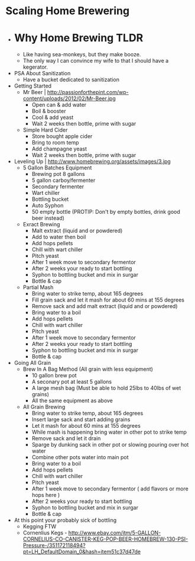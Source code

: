 # Scaling Home Brewering

- # Why Home Brewing TLDR
  - Like having sea-monkeys, but they make booze.
  - The only way I can convince my wife to that I should have a kegerator.
- PSA About Sanitization
  - Have a bucket dedicated to sanitization
- Getting Started
  - Mr Beer | http://passionforthepint.com/wp-content/uploads/2012/02/Mr-Beer.jpg
    - Open can & add water
    - Boil & booster
    - Cool & add yeast
    - Wait 2 weeks then bottle, prime with sugar
  - Simple Hard Cider
    - Store bought apple cider
    - Bring to room temp
    - Add champagne yeast
    - Wait 2 weeks then bottle, prime with sugar
- Leveling Up | http://www.homebrewing.org/assets/images/3.jpg
  - 5 Gallon Batches Equipment
    - Brewing pot 8 gallons
    - 5 gallon carboy/fermenter
    - Secondary fermenter
    - Wart chiller
    - Bottling bucket
    - Auto Syphon
    - 50 empty bottle (PROTIP: Don't by empty bottles, drink good beer instead)
  - Exract Brewing
    - Malt extract (liquid and or powdered)
    - Add to water then boil
    - Add hops pellets
    - Chill with wart chiller
    - Pitch yeast
    - After 1 week move to secondary fermentor
    - After 2 weeks your ready to start bottling
    - Syphon to bottling bucket and mix in surgar
    - Bottle & cap
  - Partial Mash
    - Bring water to strike temp, about 165 degrees
    - Fill grain sack and let it mash for about 60 mins at 155 degrees
    - Remove sack and add malt extract (liquid and or powdered)
    - Bring water to a boil
    - Add hops pellets
    - Chill with wart chiller
    - Pitch yeast
    - After 1 week move to secondary fermentor
    - After 2 weeks your ready to start bottling
    - Syphon to bottling bucket and mix in surgar
    - Bottle & cap
- Going All Grain
  - Brew In A Bag Method (All grain with less equipment)
    - 10 gallon brew pot
    - A seconary pot at least 5 gallons
    - A large mesh bag (Must be able to hold 25lbs to 40lbs of wet grains)
    - All the same equipment as above
  - All Grain Brewing
    - Bring water to strike temp, about 165 degrees
    - Insert large sack and start adding grains
    - Let it mash for about 60 mins at 155 degrees
    - While mash is happening bring water in other pot to strike temp
    - Remove sack and let it drain
    - Sparge by dunking sack in other pot or slowing pouring over hot water
    - Combine other pots water into main pot
    - Bring water to a boil
    - Add hops pellets
    - Chill with wart chiller
    - Pitch yeast
    - After 1 week move to secondary fermentor ( add flavors or more hops here )
    - After 2 weeks your ready to start bottling
    - Syphon to bottling bucket and mix in surgar
    - Bottle & cap
- At this point your probably sick of bottling
  - Kegging FTW
  - Cornenlius Kegs - http://www.ebay.com/itm/5-GALLON-CORNELIUS-CO-CANISTER-KEG-POP-BEER-HOMEBREW-130-PSI-Pressure-/351172118494?pt=LH_DefaultDomain_0&hash=item51c37d47de
 
